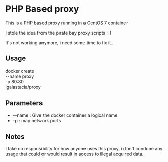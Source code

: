 # PHP Based proxy

This is a PHP based proxy running in a CentOS 7 container

I stole the idea from the pirate bay proxy scripts :-)

It's not working anymore, i need some time to fix it..

## Usage

docker create \
--name proxy \
 -p 80:80 \
lgalastacia/proxy

## Parameters

- --name : Give the docker container a logical name
- -p : map network ports

## Notes

I take no responsibility for how anyone uses this proxy, i don't condone any usage that could or would result in access to illegal acquired data.
